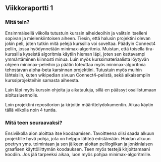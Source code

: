 ## Viikkoraportti 1

### Mitä tein?
Ensimmäisellä viikolla tutustuin kurssin aiheideoihin ja valitsin itselleni sopivan ja mielenkiintoisen aiheen.
Tiesin, että halusin projektini olevan jokin peli, joten tutkin mitä pelejä kurssilla voi soveltaa. 
Päädyin Connect4 peliin, jossa hyödynnetään minimax-algoritmia. Muistan, että toisella tira-kurssilla kyseistä algoritmia 
käytiin hieman läpi, joten sen kattavampi ymmärtäminen kiinnosti minua. 
Luin myös kurssimateriaalista löytyvän ohjeen minimax-peleihin ja päätin toteuttaa myös minimax-algoritmia tehostavan 
alpha-beta karsinnan projektiini. Tutustuin myös muihin lähteisiin, kuten wikipedian sivuun Connect4-pelistä, sekä aikaisempiin kurssiprojekteihin samasta aiheesta.

Luin läpi myös kurssin ohjeita ja aikatauluja, sillä en päässyt osallistumaan aloitusluennolle. 

Loin projektini repositorion ja kirjoitin määrittelydokumentin. Aikaa käytin tällä viikolla noin 4 tuntia.


### Mitä teen seuraavaksi?
Ensiviikolla aion aloittaa itse koodaamisen. Tavoitteena olisi saada alkuun projektille hyvä pohja, jota on helppo lähteä edistämään.
Hoidan alkuun poetryn yms. toimintaan ja sen jälkeen aloitan pelilogiikan ja jonkinlaisen graafisen käyttöliittymän koodauksen.
Teen myös testejä kirjoittamaani koodiin. Jos jää tarpeeksi aikaa, luon myös pohjaa minimax-algoritmille.

